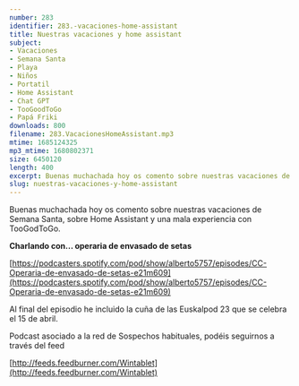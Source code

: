 ```yaml
---
number: 283
identifier: 283.-vacaciones-home-assistant
title: Nuestras vacaciones y home assistant
subject:
- Vacaciones
- Semana Santa
- Playa
- Niños
- Portatil
- Home Assistant
- Chat GPT
- TooGoodToGo
- Papá Friki
downloads: 800
filename: 283.VacacionesHomeAssistant.mp3
mtime: 1685124325
mp3_mtime: 1680802371
size: 6450120
length: 400
excerpt: Buenas muchachada hoy os comento sobre nuestras vacaciones de Samana Santa y sobre HomeAssistant
slug: nuestras-vacaciones-y-home-assistant
---
```

Buenas muchachada hoy os comento sobre nuestras vacaciones de Semana Santa, sobre Home Assistant y una mala experiencia con TooGodToGo.

**Charlando con... operaria de envasado de setas**

[https://podcasters.spotify.com/pod/show/alberto5757/episodes/CC-Operaria-de-envasado-de-setas-e21m609](https://podcasters.spotify.com/pod/show/alberto5757/episodes/CC-Operaria-de-envasado-de-setas-e21m609)

Al final del episodio he incluido la cuña de las Euskalpod 23 que se celebra el 15 de abril.

Podcast asociado a la red de Sospechos habituales, podéis seguirnos a través del feed

[http://feeds.feedburner.com/Wintablet](http://feeds.feedburner.com/Wintablet)